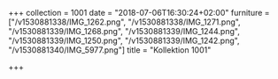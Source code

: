 +++
collection = 1001
date = "2018-07-06T16:30:24+02:00"
furniture = ["/v1530881338/IMG_1262.png", "/v1530881338/IMG_1271.png", "/v1530881339/IMG_1268.png", "/v1530881339/IMG_1244.png", "/v1530881339/IMG_1250.png", "/v1530881339/IMG_1242.png", "/v1530881340/IMG_5977.png"]
title = "Kollektion 1001"

+++
